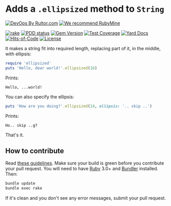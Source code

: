 # Adds a `.ellipsized` method to `String`

[![DevOps By Rultor.com](https://www.rultor.com/b/yegor256/ellipsized)](https://www.rultor.com/p/yegor256/ellipsized)
[![We recommend RubyMine](https://www.elegantobjects.org/rubymine.svg)](https://www.jetbrains.com/ruby/)

[![rake](https://github.com/yegor256/ellipsized/actions/workflows/rake.yml/badge.svg)](https://github.com/yegor256/ellipsized/actions/workflows/rake.yml)
[![PDD status](https://www.0pdd.com/svg?name=yegor256/ellipsized)](https://www.0pdd.com/p?name=yegor256/ellipsized)
[![Gem Version](https://badge.fury.io/rb/ellipsized.svg)](https://badge.fury.io/rb/ellipsized)
[![Test Coverage](https://img.shields.io/codecov/c/github/yegor256/ellipsized.svg)](https://codecov.io/github/yegor256/ellipsized?branch=master)
[![Yard Docs](https://img.shields.io/badge/yard-docs-blue.svg)](https://rubydoc.info/github/yegor256/ellipsized/master/frames)
[![Hits-of-Code](https://hitsofcode.com/github/yegor256/ellipsized)](https://hitsofcode.com/view/github/yegor256/ellipsized)
[![License](https://img.shields.io/badge/license-MIT-green.svg)](https://github.com/yegor256/ellipsized/blob/master/LICENSE.txt)

It makes a string fit into required length, replacing
part of it, in the middle, with ellipsis:

```ruby
require 'ellipsized'
puts 'Hello, dear world!'.ellipsized(16)
```

Prints:

```text
Hello, ...world!
```

You can also specify the ellipsis:

```ruby
puts 'How are you doing?'.ellipsized(14, ellipsis: '.. skip ..')
```

Prints:

```text
Ho.. skip ..g?
```

That's it.

## How to contribute

Read
[these guidelines](https://www.yegor256.com/2014/04/15/github-guidelines.html).
Make sure your build is green before you contribute
your pull request. You will need to have
[Ruby](https://www.ruby-lang.org/en/) 3.0+ and
[Bundler](https://bundler.io/) installed. Then:

```bash
bundle update
bundle exec rake
```

If it's clean and you don't see any error messages, submit your pull request.
